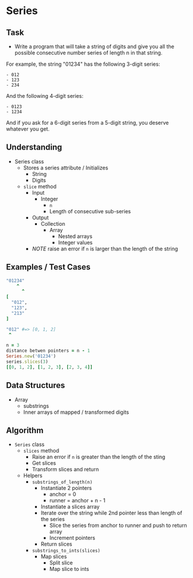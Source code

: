 # Series

## Task

- Write a program that will take a string of digits and give you all the possible consecutive number series of length n in that string.

For example, the string "01234" has the following 3-digit series:
```
- 012
- 123
- 234
```
And the following 4-digit series:
```
- 0123
- 1234
```
And if you ask for a 6-digit series from a 5-digit string, you deserve whatever you get.

## Understanding

- Series class
  - Stores a series attribute / Initializes
    - String
    - Digits
  - `slice` method
    - Input
      - Integer
        - `n`
        - Length of consecutive sub-series
    - Output
      - Collection
        - Array
          - Nested arrays
          - Integer values
    - _NOTE_ raise an error if `n` is larger than the length of the string

## Examples / Test Cases
```ruby
"01234"
    ^
      ^
[
  "012",
  "123",
  "213"
]

"012" #=> [0, 1, 2]
 ^

n = 3
distance betwen pointers = n - 1
Series.new('01234')
series.slices(3)
[[0, 1, 2], [1, 2, 3], [2, 3, 4]]
```

## Data Structures

- Array
  - substrings
  - Inner arrays of mapped / transformed digits

## Algorithm

- `Series` class
  - `slices` method
    - Raise an error if `n` is greater than the length of the sting
    - Get slices
    - Transform slices and return
  - Helpers
    - `substrings_of_length(n)`
      - Instantiate 2 pointers
        - anchor = 0
        - runner = anchor + n - 1
      - Instantiate a slices array
      - Iterate over the string while 2nd pointer less than length of the series
        - Slice the series from anchor to runner and push to return array
        - Increment pointers
      - Return slices
    - `substrings_to_ints(slices)`
      - Map slices
        - Split slice
        - Map slice to ints
